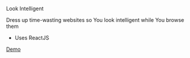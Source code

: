 Look Intelligent

Dress up time-wasting websites so You look intelligent while You browse them

- Uses ReactJS

[Demo](https://p-syche.github.io/look-intelligent/)

